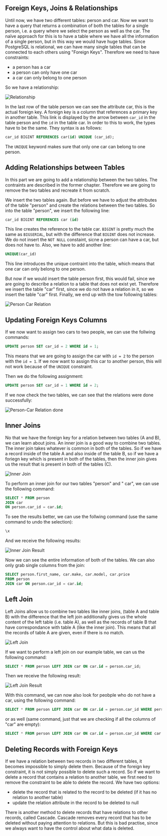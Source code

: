 ## Foreign Keys, Joins & Relationships ##
Until now, we have two different tables: person and car. Now we want to have a query that returns a combination of both the tables for a single person, i.e. a query where we select the person as well as the car. The naïve approach for this is to have a table where we have all the information of a single person, but in this way we would have huge tables. Since PostgreSQL is relational, we can have many single tables that can be connected to each others using "Foreign Keys". Therefore we need to have constraints:

* a person has a car
* a person can only have one car
* a car can only belong to one person

So we have a relationship:

![Relationship](images/relationship.png)

In the last row of the table person we can see the attribute car, this is the actual foreign key. A foreign key is a column that references a primary key in another table. This link is displayed by the arrow between `car_id` in the table person and the `id` in the table car. In order to this to work, the types have to be the same. They syntax is as follows:

```sql
car_id BIGINT REFERENCES car(id) UNIQUE (car_id);
```

The `UNIQUE` keyword makes sure that only one car can belong to one person. 

## Adding Relationships between Tables ##
In this part we are going to add a relationship between the two tables. The contraints are described in the former chapter. Therefore we are going to remove the two tables and recreate it from scratch.

We insert the two tables again. But before we have to adjust the attributes of the table "person" and create the relations between the two tables. So into the table "person", we insert the following line:

```sql
car_id BIGINT REFERENCES car (id)
```

This line creates the reference to the table car. `BIGINT` is pretty much the same as `BIGSERIAL`, but with the difference that `BIGINT` does not increase. We do not insert the `NOT NULL` constaint, sicne a person can have a car, but does not have to. Also, we have to add another line: 

```sql
UNIQUE(car_id)
```

This line introduces the unique contraint into the table, which means that one car can only belong to one person.

But now if we would insert the table person first, this would fail, since we are going to describe a relation to a table that does not exist yet. Therefore we insert the table "car" first, since we do not have a relation in it, so we insert the table "car" first. Finally, we end up with the tow following tables:

![Person Car Relation](images/person-car-relation.png)

## Updating Foreign Keys Columns ##
If we now want to assign two cars to two people, we can use the follwing commands:

```sql
UPDATE person SET car_id = 2 WHERE id = 1;
```

This means that we are going to assign the car with `id = 2` to the person with the `id = 1`. If we now want to assign this car to another person, this will not work because of the `UNIQUE` constraint.

Then we do the following assignment:

```sql
UPDATE person SET car_id = 1 WHERE id = 2;
```

If we now check the two tables, we can see that the relations were done successfully:

![Person-Car Relation done](images/person-car-relation-done.png)

## Inner Joins ##
No that we have the foreign key for a relation between two tables (A and B), we can learn about joins. An inner join is a good way to combine two tables. The inner join takes whatever is common in both of the tables. So if we have a record inside of the table A and also inside of the table B, so if we have a foriegn key which is present in both of the tables, then the inner join gives us the result that is present in both of the tables (C).

![Inner Join](images/inner_join.png)

To perform an inner join for our two tables "person" and " car", we can use the following command:

```sql
SELECT * FROM person 
JOIN car 
ON person.car_id = car.id;
```

To see the results better, we can use the follwing command (use the same command to undo the selection):

```sql
\x
```

And we receive the following results:

![Inner Join Result](images/inner_join_result.png)

Now we can see the entire information of both of the tables. We can also only grab single columns from the join:

```sql
SELECT person.first_name, car.make, car.model, car.price 
FROM person 
JOIN car ON person.car_id = car.id;
```

## Left Join ##
Left Joins allow us to combine two tables like inner joins, (table A and table B) with the difference that the left join additionally gives us the whole content of the left table (i.e. table A), as well as the records of table B that have correspondance with table A (like the inner join). This means that all the records of table A are given, even if there is no match.

![Left Join](images/left_join.png)

If we want to perform a left join on our example table, we can us the following command:

```sql
SELECT * FROM person LEFT JOIN car ON car.id = person.car_id;
```

Then we receive the following result:

![Left Join Result](images/left_join_result.png)

With this command, we can now also look for peobple who do not have a car, using the following command:

```sql
SELECT * FROM person LEFT JOIN car ON car.id = person.car_id WHERE person.car_id IS NULL;
```

or as well (same command, just that we are checking if all the columns of "car" are empty):

```sql
SELECT * FROM person LEFT JOIN car ON car.id = person.car_id WHERE car.* IS NULL;
```

## Deleting Records with Foreign Keys ##
If we have a relation between two records in two different tables, it becomes impossible to simply delete them.  Because of the foreign key constraint, it is not simply possible to delete such a record. So if we want to delete a record that contains a relation to another table, we first need to remove the constraint to be able to delete the record.  We have two options:

- delete the record that is related to the record to be deleted (if it has no relation to another table)
- update the relation attribute in the record to be deleted to null

There is another method to delete records that have relations to other records, called Cascade. Cascade removes every record that has to be deleted without paying attention to relations. But this is bad practise, since we always want to have the control about what data is deleted.